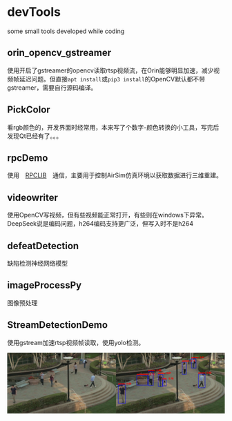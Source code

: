# devTools
some small tools developed while coding

## orin_opencv_gstreamer
使用开启了gstreamer的opencv读取rtsp视频流，在Orin能够明显加速，减少视频帧延迟问题。但直接`apt install`或`pip3 install`的OpenCV默认都不带gstreamer，需要自行源码编译。

## PickColor
看rgb颜色的，开发界面时经常用，本来写了个数字-颜色转换的小工具，写完后发现Qt已经有了。。。

## rpcDemo
使用　[RPCLIB](https://github.com/rpclib/rpclib.git)　通信，主要用于控制AirSim仿真环境以获取数据进行三维重建。

## videowriter
使用OpenCV写视频，但有些视频能正常打开，有些则在windows下异常。DeepSeek说是编码问题，h264编码支持更广泛，但写入时不是h264

## defeatDetection
缺陷检测神经网络模型 

## imageProcessPy
图像预处理

## StreamDetectionDemo
使用gstream加速rtsp视频帧读取，使用yolo检测。

![结果显示](StreamDetectionDemo/result.jpg)